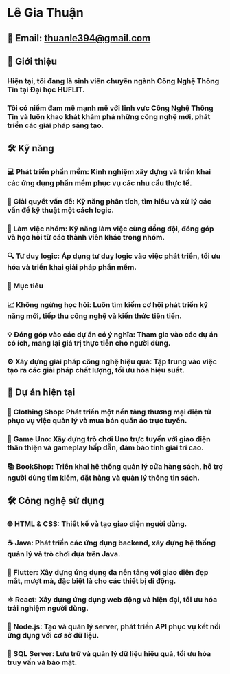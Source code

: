 # Lê Gia Thuận
## 📧 Email: thuanle394@gmail.com


## 👋 Giới thiệu
### Hiện tại, tôi đang là sinh viên chuyên ngành Công Nghệ Thông Tin tại Đại học HUFLIT.
### Tôi có niềm đam mê mạnh mẽ với lĩnh vực Công Nghệ Thông Tin và luôn khao khát khám phá những công nghệ mới, phát triển các giải pháp sáng tạo.
## 🛠️ Kỹ năng
### 💻 Phát triển phần mềm: Kinh nghiệm xây dựng và triển khai các ứng dụng phần mềm phục vụ các nhu cầu thực tế.
### 🧠 Giải quyết vấn đề: Kỹ năng phân tích, tìm hiểu và xử lý các vấn đề kỹ thuật một cách logic.
### 🤝 Làm việc nhóm: Kỹ năng làm việc cùng đồng đội, đóng góp và học hỏi từ các thành viên khác trong nhóm.
### 🔍 Tư duy logic: Áp dụng tư duy logic vào việc phát triển, tối ưu hóa và triển khai giải pháp phần mềm.
### 🎯 Mục tiêu
### 📈 Không ngừng học hỏi: Luôn tìm kiếm cơ hội phát triển kỹ năng mới, tiếp thu công nghệ và kiến thức tiên tiến.
### 💡 Đóng góp vào các dự án có ý nghĩa: Tham gia vào các dự án có ích, mang lại giá trị thực tiễn cho người dùng.
### ⚙️ Xây dựng giải pháp công nghệ hiệu quả: Tập trung vào việc tạo ra các giải pháp chất lượng, tối ưu hóa hiệu suất.
## 📂 Dự án hiện tại
### 👕 Clothing Shop: Phát triển một nền tảng thương mại điện tử phục vụ việc quản lý và mua bán quần áo trực tuyến.
### 🎲 Game Uno: Xây dựng trò chơi Uno trực tuyến với giao diện thân thiện và gameplay hấp dẫn, đảm bảo tính giải trí cao.
### 📚 BookShop: Triển khai hệ thống quản lý cửa hàng sách, hỗ trợ người dùng tìm kiếm, đặt hàng và quản lý thông tin sách.

## 🛠️ Công nghệ sử dụng
### 🌐 HTML & CSS: Thiết kế và tạo giao diện người dùng.
### ☕ Java: Phát triển các ứng dụng backend, xây dựng hệ thống quản lý và trò chơi dựa trên Java.
### 📱 Flutter: Xây dựng ứng dụng đa nền tảng với giao diện đẹp mắt, mượt mà, đặc biệt là cho các thiết bị di động.
### ⚛️ React: Xây dựng ứng dụng web động và hiện đại, tối ưu hóa trải nghiệm người dùng.
### 🔗 Node.js: Tạo và quản lý server, phát triển API phục vụ kết nối ứng dụng với cơ sở dữ liệu.
### 💾 SQL Server: Lưu trữ và quản lý dữ liệu hiệu quả, tối ưu hóa truy vấn và bảo mật.
